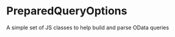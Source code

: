 PreparedQueryOptions
=======================

A simple set of JS classes to help build and parse OData queries
